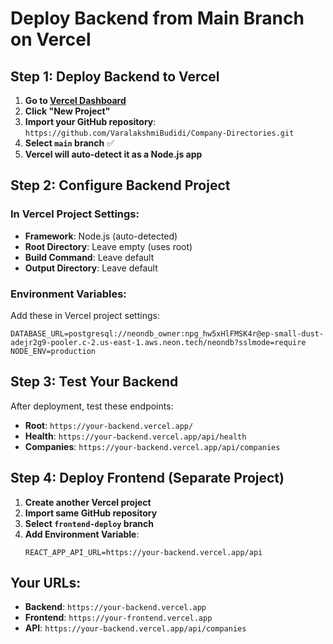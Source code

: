 # Deploy Backend from Main Branch on Vercel

## Step 1: Deploy Backend to Vercel

1. **Go to [Vercel Dashboard](https://vercel.com/dashboard)**
2. **Click "New Project"**
3. **Import your GitHub repository**: `https://github.com/VaralakshmiBudidi/Company-Directories.git`
4. **Select `main` branch** ✅
5. **Vercel will auto-detect it as a Node.js app**

## Step 2: Configure Backend Project

### In Vercel Project Settings:
- **Framework**: Node.js (auto-detected)
- **Root Directory**: Leave empty (uses root)
- **Build Command**: Leave default
- **Output Directory**: Leave default

### Environment Variables:
Add these in Vercel project settings:
```
DATABASE_URL=postgresql://neondb_owner:npg_hw5xHlFMSK4r@ep-small-dust-adejr2g9-pooler.c-2.us-east-1.aws.neon.tech/neondb?sslmode=require
NODE_ENV=production
```

## Step 3: Test Your Backend

After deployment, test these endpoints:
- **Root**: `https://your-backend.vercel.app/`
- **Health**: `https://your-backend.vercel.app/api/health`
- **Companies**: `https://your-backend.vercel.app/api/companies`

## Step 4: Deploy Frontend (Separate Project)

1. **Create another Vercel project**
2. **Import same GitHub repository**
3. **Select `frontend-deploy` branch**
4. **Add Environment Variable**:
   ```
   REACT_APP_API_URL=https://your-backend.vercel.app/api
   ```

## Your URLs:
- **Backend**: `https://your-backend.vercel.app`
- **Frontend**: `https://your-frontend.vercel.app`
- **API**: `https://your-backend.vercel.app/api/companies`
